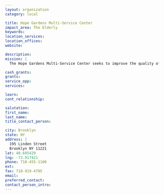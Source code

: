 ```yaml
---
layout: organization
category: local

title: Hope Gardens Multi-Service Center
impact_area: The Elderly
keywords: 
location_services: 
location_offices: 
website: 

description: 
mission: |
  The Hope Gardens Multi-Service Center seeks to improve the quality of life of community residents who are age 60+ by offering extensive social services, which are aimed at improving recreational, cultural and personal well-being. The center provides the following services: Nutritional Services, Social Services, Recreational and Educational Services, Youth Services, Community Services.

cash_grants: 
grants: 
service_opp: 
services: 

learn: 
cont_relationship: 

salutation: 
first_name: 
last_name: 
title_contact_person: 

city: Brooklyn
state: NY
address: |
  195 Linden Street    
  Brooklyn NY 11221
lat: 40.695429
lng: -73.917421
phone: 718-455-1100
ext: 
fax: 718-919-4705
email: 
preferred_contact: 
contact_person_intro: 
---
```

